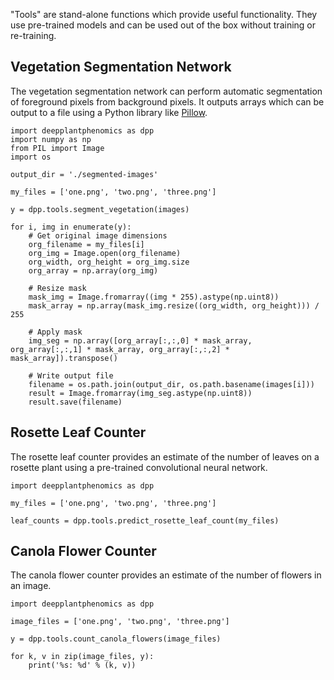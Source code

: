 "Tools" are stand-alone functions which provide useful functionality. They use pre-trained models and can be used out of the box without training or re-training.

## Vegetation Segmentation Network

The vegetation segmentation network can perform automatic segmentation of foreground pixels from background pixels. It outputs arrays which can be output to a file using a Python library like [Pillow](https://python-pillow.org/).

```
import deepplantphenomics as dpp
import numpy as np
from PIL import Image
import os

output_dir = './segmented-images'

my_files = ['one.png', 'two.png', 'three.png']

y = dpp.tools.segment_vegetation(images)

for i, img in enumerate(y):
    # Get original image dimensions
    org_filename = my_files[i]
    org_img = Image.open(org_filename)
    org_width, org_height = org_img.size
    org_array = np.array(org_img)

    # Resize mask
    mask_img = Image.fromarray((img * 255).astype(np.uint8))
    mask_array = np.array(mask_img.resize((org_width, org_height))) / 255

    # Apply mask
    img_seg = np.array([org_array[:,:,0] * mask_array, org_array[:,:,1] * mask_array, org_array[:,:,2] * mask_array]).transpose()

    # Write output file
    filename = os.path.join(output_dir, os.path.basename(images[i]))
    result = Image.fromarray(img_seg.astype(np.uint8))
    result.save(filename)
```

## Rosette Leaf Counter

The rosette leaf counter provides an estimate of the number of leaves on a rosette plant using a pre-trained convolutional neural network.

```
import deepplantphenomics as dpp

my_files = ['one.png', 'two.png', 'three.png']

leaf_counts = dpp.tools.predict_rosette_leaf_count(my_files)
```

## Canola Flower Counter

The canola flower counter provides an estimate of the number of flowers in an image.

```
import deepplantphenomics as dpp

image_files = ['one.png', 'two.png', 'three.png']

y = dpp.tools.count_canola_flowers(image_files)

for k, v in zip(image_files, y):
    print('%s: %d' % (k, v))
```
